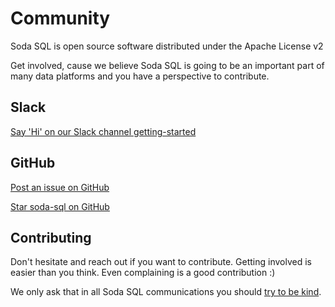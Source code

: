 # Community

Soda SQL is open source software distributed under the Apache License v2

Get involved, cause we believe Soda SQL is going to be an important part 
of many data platforms and you have a perspective to contribute.

## Slack

[Say 'Hi' on our Slack channel getting-started](slack://channel?id=C01HYL8V64C&team=T01HBMYM59V)

## GitHub

[Post an issue on GitHub](https://github.com/sodadata/soda-sql/issues/new)

<a class="github-button" href="https://github.com/sodadata/soda-sql" data-icon="octicon-star" data-size="large" aria-label="Star sodadata/soda-sql on GitHub">Star soda-sql on GitHub</a> 

## Contributing

Don't hesitate and reach out if you want to contribute.  Getting involved is easier than you think.
Even complaining is a good contribution :)

We only ask that in all Soda SQL communications you 
should [try to be kind](http://www.catb.org/~esr/faqs/smart-questions.html).

